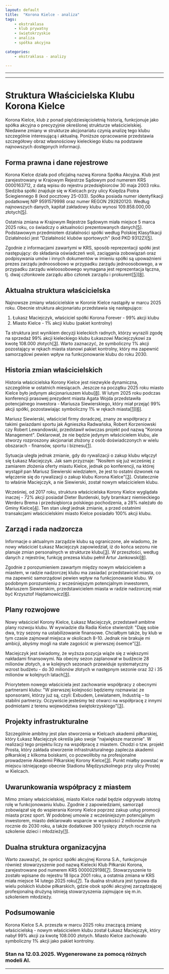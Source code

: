 ```yaml
---
layout: default
title:  "Korona Kielce - analiza"
tags: 
    - ekstraklasa
    - klub prywatny
    - świętokrzyskie
    - analiza
    - spółka akcyjna

categories:
    - ekstraklasa - analizy

---
```



[1]: https://transfery.info/aktualnosci/korona-kielce-zaraz-zmieni-wlasciciela-prywatny-inwestor-wchodzi-do-klubu/235646  
[2]: http://rejestrkrs.pl/korona_spolka_akcyjna,0000163712,1.html  
[3]: https://radiokielce.pl/1277923/lukasz-maciejczyk-juz-wczesniej-mialem-zamiar-zlozyc-oferte-kupna-korony/  
[4]: https://pl.wikipedia.org/wiki/Korona_Kielce  
[5]: https://krs-pobierz.pl/korona-spolka-akcyjna-i0000163712  
[6]: https://weszlo.com/2025/02/11/korona-kielce-nowy-wlasciciel-konferencja-zmiany/  
[7]: https://krs-pobierz.pl/kielecki-klub-pilkarski-korona-i98985  
[8]: https://rejestr.io/krs/163712/korona  
[9]: https://www.korona-kielce.pl  
[10]: https://gol24.pl/nowy-zarzad-i-rada-nadzorcza-korony-kielce-nowy-wlasciciel-lukasz-maciejczyk-prezesem-zastapil-artura-jankowskiego-zobacz/ar/c2-19083405  
[11]: https://pl.linkedin.com/company/koronakielce  
[12]: https://echodnia.eu/swietokrzyskie/nowy-zarzad-i-rada-nadzorcza-korony-kielce-nowy-wlasciciel-lukasz-maciejczyk-prezesem-zastapil-artura-jankowskiego-zobacz/ar/c2-19083405  
[13]: https://www.korona-kielce.pl/aktualnosci  
[14]: https://aleo.com/pl/firma/korona-spolka-akcyjna  
[15]: https://www.korona-kielce.pl/w/nowy-sk%C5%82ad-rady-nadzorczej-i-zarz%C4%85du-korona-s.a.  
[16]: https://www.bip.gov.pl/subjects/26223,KORONA+Sp%C3%B3%C5%82ka+Akcyjna.html  
[17]: http://www.wkielcach.com.pl/bip/  
[18]: https://www.korona-kielce.pl/polityka-prywatnosci  
[19]: https://gol24.pl/nowy-zarzad-i-rada-nadzorcza-korony-kielce-nowy-wlasciciel-lukasz-maciejczyk-prezesem-zastapil-artura-jankowskiego-zobacz/gh/c2-19083405/4  
[20]: https://www.korona-kielce.pl/zarz%C4%85d  


---
---

# Struktura Właścicielska Klubu Korona Kielce

Korona Kielce, klub z ponad pięćdziesięcioletnią historią, funkcjonuje jako spółka akcyjna o precyzyjnie określonej strukturze właścicielskiej. Niedawne zmiany w strukturze akcjonariatu czynią analizę tego klubu szczególnie interesującą i aktualną. Poniższe opracowanie przedstawia szczegółowy obraz własnościowy kieleckiego klubu na podstawie najnowszych dostępnych informacji.

## Forma prawna i dane rejestrowe

Korona Kielce działa pod oficjalną nazwą Korona Spółka Akcyjna. Klub jest zarejestrowany w Krajowym Rejestrze Sądowym pod numerem KRS 0000163712, z datą wpisu do rejestru przedsiębiorców 30 maja 2003 roku. Siedziba spółki znajduje się w Kielcach przy ulicy Księdza Piotra Ściegiennego 8 (kod pocztowy 25-033). Spółka posiada numer identyfikacji podatkowej NIP 9591579998 oraz numer REGON 292820120. Według najnowszych danych, kapitał zakładowy klubu wynosi 109.858.000,00 złotych\[[5]\].

Ostatnia zmiana w Krajowym Rejestrze Sądowym miała miejsce 5 marca 2025 roku, co świadczy o aktualności prezentowanych danych\[[5]\]. Podstawowym przedmiotem działalności spółki według Polskiej Klasyfikacji Działalności jest "Działalność klubów sportowych" (kod PKD 9312Z)\[[5]\].

Zgodnie z informacjami zawartymi w KRS, sposób reprezentacji spółki jest następujący: do składania oświadczeń woli, zaciągania zobowiązań oraz podpisywania umów i innych dokumentów w imieniu spółki są upoważnieni prezes zarządu jednoosobowo w przypadku zarządu jednoosobowego, a w przypadku zarządu wieloosobowego wymagana jest reprezentacja łączna, tj. dwaj członkowie zarządu albo członek zarządu i prokurent\[[5]\]\[[8]\].

## Aktualna struktura właścicielska

Najnowsze zmiany właścicielskie w Koronie Kielce nastąpiły w marcu 2025 roku. Obecnie struktura akcjonariatu przedstawia się następująco:

1. Łukasz Maciejczyk, właściciel spółki Korona Forever - 99% akcji klubu  
2. Miasto Kielce - 1% akcji klubu (pakiet kontrolny)

Ta struktura jest wynikiem decyzji kieleckich radnych, którzy wyrazili zgodę na sprzedaż 99% akcji kieleckiego klubu Łukaszowi Maciejczykowi za kwotę 108.000 złotych\[[3]\]. Warto zaznaczyć, że symboliczny 1% akcji pozostający w rękach miasta stanowi pakiet kontrolny, który ma zapewnić samorządowi pewien wpływ na funkcjonowanie klubu do roku 2030.

## Historia zmian właścicielskich

Historia właścicielska Korony Kielce jest niezwykle dynamiczna, szczególnie w ostatnich miesiącach. Jeszcze na początku 2025 roku miasto Kielce było jedynym akcjonariuszem klubu\[[8]\]. W lutym 2025 roku podczas konferencji prasowej prezydent miasta Agata Wojda przedstawiła potencjalnego inwestora - Mariusza Siewierskiego, który miał przejąć 99% akcji spółki, pozostawiając symboliczny 1% w rękach miasta\[[1]\]\[[6]\].

Mariusz Siewierski, właściciel firmy doradczej, znany ze współpracy z takimi gwiazdami sportu jak Agnieszka Radwańska, Robert Korzeniowski czy Robert Lewandowski, przedstawił wówczas projekt pod nazwą "Korona Management". Deklarował, że nie będzie jedynym właścicielem klubu, ale stworzy rozproszony akcjonariat złożony z osób doświadczonych w wielu obszarach - finansów, sportu i biznesu\[[1]\].

Sytuacja uległa jednak zmianie, gdy do rywalizacji o zakup klubu włączył się Łukasz Maciejczyk. Jak sam przyznaje: "Nosiłem się już wcześniej z zamiarem złożenia oferty miastu Kielce, jednak po konferencji, na której wystąpił pan Mariusz Siewierski wiedziałem, że jest to ostatni dzwonek na włączenie się do rywalizacji o zakup klubu Korona Kielce"\[[3]\]. Ostatecznie to właśnie Maciejczyk, a nie Siewierski, został nowym właścicielem klubu.

Wcześniej, od 2017 roku, struktura właścicielska Korony Kielce wyglądała inaczej - 72% akcji posiadał Dieter Burdenski, były bramkarz niemieckiego Werderu Brema i przedsiębiorca polskiego pochodzenia, a 28% należało do Gminy Kielce\[[4]\]. Ten stan uległ jednak zmianie, a przed ostatnimi transakcjami właścicielskimi miasto Kielce posiadało 100% akcji klubu.

## Zarząd i rada nadzorcza

Informacje o aktualnym zarządzie klubu są ograniczone, ale wiadomo, że nowy właściciel Łukasz Maciejczyk zapowiedział, iż do końca sezonu nie planuje zmian personalnych w strukturze klubu\[[3]\]. W przeszłości, według danych z rejestrów, funkcję prezesa klubu pełnił Artur Jankowski\[[8]\].

Zgodnie z porozumieniem zawartym między nowym właścicielem a miastem, w radzie nadzorczej klubu ma zasiadać przedstawiciel miasta, co ma zapewnić samorządowi pewien wpływ na funkcjonowanie klubu. W podobnym porozumieniu z wcześniejszym potencjalnym inwestorem, Mariuszem Siewierskim, przedstawicielem miasta w radzie nadzorczej miał być Krzysztof Hajdamowicz\[[6]\].

## Plany rozwojowe

Nowy właściciel Korony Kielce, Łukasz Maciejczyk, przedstawił ambitne plany rozwoju klubu. W wywiadzie dla Radia Kielce stwierdził: "Daję sobie dwa, trzy sezony na ustabilizowanie finansowe. Chciałbym także, by klub w tym czasie zajmował miejsca w okolicach 8-10. Jednak nie brakuje mi ambicji, abyśmy mogli na stałe zagościć w pierwszej ósemce"\[[3]\].

Maciejczyk jest świadomy, że wyższa pozycja wiąże się z większymi nakładami finansowymi. Na obecny sezon zaplanował w budżecie 28 milionów złotych, a w kolejnych sezonach przewiduje systematyczny wzrost budżetu - do 30 milionów złotych w następnym sezonie oraz 32 i 35 milionów w kolejnych latach\[[3]\].

Priorytetem nowego właściciela jest zachowanie współpracy z obecnymi partnerami klubu: "W pierwszej kolejności będziemy rozmawiać ze sponsorami, którzy już są, czyli: Exbudem, Lewiatanem, Industrią – to stabilni partnerzy. Oczywiście jesteśmy też otwarci na współpracę z innymi podmiotami z terenu województwa świętokrzyskiego"\[[3]\].

## Projekty infrastrukturalne

Szczególnie ambitny jest plan stworzenia w Kielcach akademii piłkarskiej, który Łukasz Maciejczyk określa jako swoje "największe marzenie". W realizacji tego projektu liczy na współpracę z miastem. Chodzi o tzw. projekt Prosta, który zakłada stworzenie infrastrukturalnego zaplecza akademii piłkarskiej z kilkoma boiskami, co pozwoliłoby na profesjonalne prowadzenie Akademii Piłkarskiej Korony Kielce\[[3]\]. Punkt miałby powstać w miejscu istniejącego obecnie Stadionu Międzyszkolnego przy ulicy Prostej w Kielcach.

## Uwarunkowania współpracy z miastem

Mimo zmiany właścicielskiej, miasto Kielce nadal będzie odgrywało istotną rolę w funkcjonowaniu klubu. Zgodnie z zapowiedziami, samorząd zobowiązał się do wspierania Korony Kielce poprzez zakup usług promocji miasta przez sport. W podobnej umowie z wcześniejszym potencjalnym inwestorem, miasto deklarowało wsparcie w wysokości 2 milionów złotych rocznie do 2030 roku, a także dodatkowe 300 tysięcy złotych rocznie na szkolenie dzieci i młodzieży\[[1]\].

## Dualna struktura organizacyjna

Warto zauważyć, że oprócz spółki akcyjnej Korona S.A., funkcjonuje również stowarzyszenie pod nazwą Kielecki Klub Piłkarski Korona, zarejestrowane pod numerem KRS 0000029198\[[7]\]. Stowarzyszenie to zostało wpisane do rejestru 18 lipca 2001 roku, a ostatnia zmiana w KRS miała miejsce 14 lutego 2025 roku\[[7]\]. Ta dualna struktura jest typowa dla wielu polskich klubów piłkarskich, gdzie obok spółki akcyjnej zarządzającej profesjonalną drużyną istnieją stowarzyszenia zajmujące się m.in. szkoleniem młodzieży.

## Podsumowanie

Korona Kielce S.A. przeszła w marcu 2025 roku znaczącą zmianę właścicielską - nowym właścicielem klubu został Łukasz Maciejczyk, który nabył 99% akcji za kwotę 108.000 złotych. Miasto Kielce zachowało symboliczny 1% akcji jako pakiet kontrolny.

### Stan na 12.03.2025. Wygenerowane za pomocą różnych modeli AI.
---